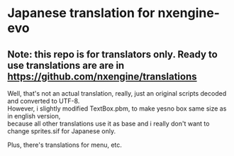 # Japanese translation for nxengine-evo
## Note: this repo is for translators only. Ready to use translations are are in https://github.com/nxengine/translations

Well, that's not an actual translation, really, just an original scripts decoded and converted to UTF-8.  
However, i slightly modified TextBox.pbm, to make yesno box same size as in english version,  
because all other translations use it as base and i really don't want to change sprites.sif for Japanese only.

Plus, there's translations for menu, etc.


